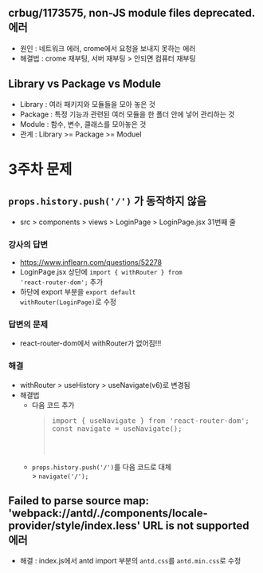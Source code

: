 ## crbug/1173575, non-JS module files deprecated. 에러
* 원인 : 네트워크 에러, crome에서 요청을 보내지 못하는 에러
* 해결법 : crome 재부팅, 서버 재부팅 > 안되면 컴퓨터 재부팅

## Library vs Package vs Module
* Library : 여러 패키지와 모듈들을 모아 놓은 것
* Package : 특정 기능과 관련된 여러 모듈을 한 폴더 안에 넣어 관리하는 것
* Module : 함수, 변수, 클래스를 모아놓은 것
* 관계 : Library >= Package >= Moduel

# 3주차 문제
## <code>props.history.push('/')</code> 가 동작하지 않음
* src > components > views > LoginPage > LoginPage.jsx 31번째 줄
### 강사의 답변
* https://www.inflearn.com/questions/52278
* LoginPage.jsx 상단에 <code>import { withRouter } from 'react-router-dom';</code> 추가
* 하단에 export 부분을 <code>export default withRouter(LoginPage)</code>로 수정

### 답변의 문제
* react-router-dom에서 withRouter가 없어짐!!!

### 해결
* withRouter > useHistory > useNavigate(v6)로 변경됨
* 해결법
  * 다음 코드 추가
    > <pre>
    > import { useNavigate } from 'react-router-dom';
    > const navigate = useNavigate();
    > <pre>
  * <code>props.history.push('/')</code>를 다음 코드로 대체
  <br>> <code>navigate('/');</code>

## Failed to parse source map: 'webpack://antd/./components/locale-provider/style/index.less' URL is not supported 에러
* 해결 : index.js에서 antd import 부분의 <code>antd.css</code>를 <code>antd.min.css</code>로 수정